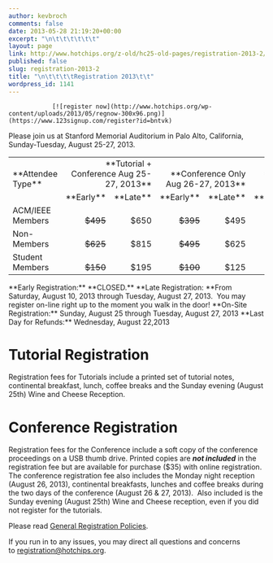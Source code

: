 ```yaml
---
author: kevbroch
comments: false
date: 2013-05-28 21:19:20+00:00
excerpt: "\n\t\t\t\t\t\t"
layout: page
link: http://www.hotchips.org/z-old/hc25-old-pages/registration-2013-2/
published: false
slug: registration-2013-2
title: "\n\t\t\t\tRegistration 2013\t\t"
wordpress_id: 1141
---
```



				[![register now](http://www.hotchips.org/wp-content/uploads/2013/05/regnow-300x96.png)](https://www.123signup.com/register?id=bntvk)
Please join us at Stanford Memorial Auditorium in Palo Alto, California, Sunday-Tuesday, August 25-27, 2013.
<table cellpadding="0" cellspacing="0" >
<tbody >
<tr >

<td style="text-align: left;" valign="bottom" >**Attendee Type**
</td>

<td colspan="2" style="text-align: right;" valign="bottom" >**Tutorial + Conference
Aug 25-27, 2013**
</td>

<td colspan="2" style="text-align: right;" valign="bottom" >**Conference Only
Aug 26-27, 2013**
</td>

<td colspan="2" style="text-align: right;" valign="bottom" >**Tutorial Only
Aug 25, 2013**
</td>
</tr>
<tr >

<td valign="bottom" >
</td>

<td style="text-align: right;" valign="bottom" >**Early**
</td>

<td style="text-align: right;" valign="bottom" >**Late**
</td>

<td style="text-align: right;" valign="bottom" >**Early**
</td>

<td style="text-align: right;" valign="bottom" >**Late**
</td>

<td style="text-align: right;" valign="bottom" >**Early**
</td>

<td style="text-align: right;" valign="bottom" >**Late**
</td>
</tr>
<tr >

<td valign="bottom" >ACM/IEEE Members
</td>

<td style="text-align: right;" valign="bottom" ><del>$495</del>
</td>

<td style="text-align: right;" valign="bottom" >$650
</td>

<td style="text-align: right;" valign="bottom" ><del>$395</del>
</td>

<td style="text-align: right;" valign="bottom" >$495
</td>

<td style="text-align: right;" valign="bottom" ><del>$150</del>
</td>

<td style="text-align: right;" valign="bottom" >$195
</td>
</tr>
<tr >

<td valign="bottom" >Non-Members
</td>

<td style="text-align: right;" valign="bottom" ><del>$625</del>
</td>

<td style="text-align: right;" valign="bottom" >$815
</td>

<td style="text-align: right;" valign="bottom" ><del>$495</del>
</td>

<td style="text-align: right;" valign="bottom" >$625
</td>

<td style="text-align: right;" valign="bottom" ><del>$190</del>
</td>

<td style="text-align: right;" valign="bottom" >$245
</td>
</tr>
<tr >

<td valign="bottom" >Student Members
</td>

<td style="text-align: right;" valign="bottom" ><del>$150</del>
</td>

<td style="text-align: right;" valign="bottom" >$195
</td>

<td style="text-align: right;" valign="bottom" ><del>$100</del>
</td>

<td style="text-align: right;" valign="bottom" >$125
</td>

<td style="text-align: right;" valign="bottom" ><del>$75</del>
</td>

<td style="text-align: right;" valign="bottom" >$95
</td>
</tr>
</tbody>
</table>
**Early Registration:** **CLOSED.**
**Late Registration: **From Saturday, August 10, 2013 through Tuesday, August 27, 2013.  You may register on-line right up to the moment you walk in the door!
**On-Site Registration:** Sunday, August 25 through Tuesday, August 27, 2013
**Last Day for Refunds:** Wednesday, August 22,2013


# Tutorial Registration


Registration fees for Tutorials include a printed set of tutorial notes, continental breakfast, lunch, coffee breaks and the Sunday evening (August 25th) Wine and Cheese Reception.


# Conference Registration


Registration fees for the Conference include a soft copy of the conference proceedings on a USB thumb drive. Printed copies are **_not included_** in the registration fee but are available for purchase ($35) with online registration. The conference registration fee also includes the Monday night reception (August 26, 2013), continental breakfasts, lunches and coffee breaks during the two days of the conference (August 26 & 27, 2013).  Also included is the Sunday evening (August 25th) Wine and Cheese reception, even if you did not register for the tutorials.

Please read [General Registration Policies](http://www.hotchips.org/general-registration-policies).

If you run in to any issues, you may direct all questions and concerns to [registration@hotchips.org](mailto:registration@hotchips.org).		
